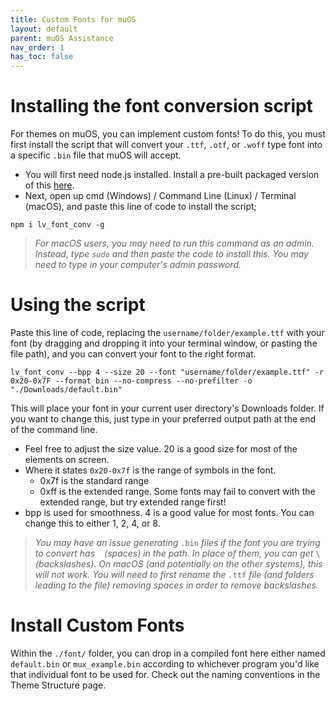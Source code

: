 ```yaml
---
title: Custom Fonts for muOS
layout: default
parent: muOS Assistance
nav_order: 1
has_toc: false
---
```


# Installing the font conversion script
For themes on muOS, you can implement custom fonts! To do this, you must first install the script that will convert your
`.ttf`, `.otf`, or `.woff` type font into a specific `.bin` file that muOS will accept. 

- You will first need node.js installed. Install a pre-built packaged version of this [here](https://nodejs.org/en/download/prebuilt-installer).
- Next, open up cmd (Windows) / Command Line (Linux) / Terminal (macOS), and paste this line of code to install the script;

`npm i lv_font_conv -g`

> *For macOS users, you may need to run this command as an admin. Instead, type `sudo` and then paste the code to install this.
> You may need to type in your computer's admin password.*

# Using the script
Paste this line of code, replacing the `username/folder/example.ttf` with your font (by dragging and dropping it into your terminal window,
or pasting the file path), and you can convert your font to the right format.

`lv_font_conv --bpp 4 --size 20 --font "username/folder/example.ttf" -r 0x20-0x7F --format bin --no-compress --no-prefilter -o "./Downloads/default.bin"`

This will place your font in your current user directory's Downloads folder. If you want to change this, just type in your preferred output path at the end of the command line.
- Feel free to adjust the size value. 20 is a good size for most of the elements on screen.
- Where it states `0x20-0x7f` is the range of symbols in the font.
  - 0x7f is the standard range
  - 0xff is the extended range. Some fonts may fail to convert with the extended range, but try extended range first!
- bpp is used for smoothness.  4 is a good value for most fonts. You can change this to either 1, 2, 4, or 8.

> *You may have an issue generating* `.bin` *files if the font you are trying to convert has ` ` (spaces) in the path.
> In place of them, you can get* `\` *(backslashes). On macOS (and potentially on the other systems), this will not work.
> You will need to first rename the* `.ttf` *file (and folders leading to the file) removing spaces in order to remove backslashes.*

# Install Custom Fonts
Within the `./font/` folder, you can drop in a compiled font here either named `default.bin` or `mux_example.bin` according
to whichever program you'd like that individual font to be used for. Check out the naming conventions in the Theme Structure page.
